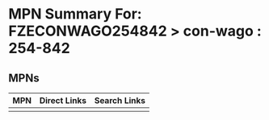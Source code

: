 



# MPN Summary For: FZECONWAGO254842 > con-wago : 254-842

## MPNs
  

|MPN|Direct Links|Search Links|
| :--- | :--- | :--- |
||||
